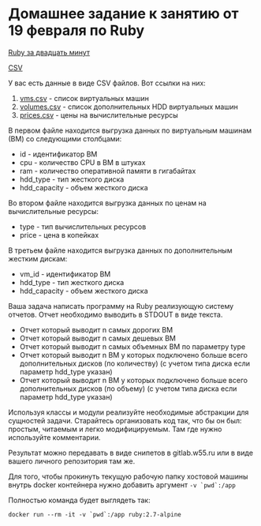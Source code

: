 # Домашнее задание к занятию от 19 февраля по Ruby

[Ruby за двадцать минут](https://www.ruby-lang.org/ru/documentation/quickstart/)

[CSV](https://ruby-doc.org/stdlib-2.7.0/libdoc/csv/rdoc/CSV.html)

У вас есть данные в виде CSV файлов. Вот ссылки на них:

1. [vms.csv](./vms.csv) - список виртуальных машин
2. [volumes.csv](./volumes.csv) - список дополнительных HDD виртуальных машин
3. [prices.csv](./prices.csv) - цены на вычислительные ресурсы

В первом файле находится выгрузка данных по виртуальным машинам (ВМ) со следующими столбцами:
* id - идентификатор ВМ
* cpu - количество CPU в ВМ в штуках
* ram - количество оперативной памяти в гигабайтах
* hdd_type - тип жесткого диска
* hdd_capacity - объем жесткого диска

Во втором файле находится выгрузка данных по ценам на вычислительные ресурсы:
* type - тип вычислительных ресурсов
* price - цена в копейках

В третьем файле находится выгрузка данных по дополнительным жестким дискам:
* vm_id - идентификатор ВМ
* hdd_type - тип жесткого диска
* hdd_capacity - объем жесткого диска

Ваша задача написать программу на Ruby реализующую систему отчетов. Отчет необходимо выводить в STDOUT в виде текста.

* Отчет который выводит n самых дорогих ВМ
* Отчет который выводит n самых дешевых ВМ
* Отчет который выводит n самых объемных ВМ по параметру type
* Отчет который выводит n ВМ у которых подключено больше всего дополнительных дисков (по количеству) (с учетом типа диска если параметр hdd_type указан)
* Отчет который выводит n ВМ у которых подключено больше всего дополнительных дисков (по объему) (с учетом типа диска если параметр hdd_type указан)

Используя классы и модули реализуйте необходимые абстракции для сущностей задачи. Старайтесь организовать код так, что бы он был: простым, читаемым и легко модифицируемым.
Там где нужно используйте комментарии.

Результат можно передавать в виде снипетов в gitlab.w55.ru или в виде вашего личного репозитория там же.

Для того, чтобы прокинуть текущую рабочую папку хостовой машины внутрь docker контейнера нужно добавить аргумент ```-v `pwd`:/app```

Полностью команда будет выглядеть так:
```
docker run --rm -it -v `pwd`:/app ruby:2.7-alpine
```
